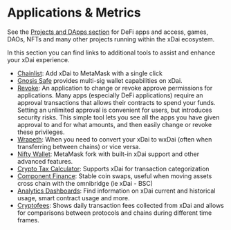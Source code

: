 # Applications & Metrics

See the [Projects and DApps section](../../about-gc/project-spotlights/) for DeFi apps and access, games, DAOs, NFTs and many other projects running within the xDai ecosystem.&#x20;

In this section you can find links to additional tools to assist and enhance your xDai experience.&#x20;

* [Chainlist](https://chainlist.org):  Add xDai to MetaMask with a single click
* [Gnosis Safe](../../about-gc/project-spotlights/gnosis/gnosis-safe.md) provides multi-sig wallet capabilities on xDai.&#x20;
* [Revoke](https://revoke.cash): An application to change or revoke approve permissions for applications. Many apps (especially DeFi applications) require an approval transactions that allows their contracts to spend your funds. Setting an unlimited approval is convenient for users, but introduces security risks. This simple tool lets you see all the apps you have given approval to and for what amounts, and then easily change or revoke these privileges.
* [Wrapeth](../../for-developers/developer-resources/wrapped-xdai.md): When you need to convert your xDai to wxDai (often when transferring between chains) or vice versa.
* [Nifty Wallet](../wallets/nifty-wallet.md): MetaMask fork with built-in xDai support and other advanced features.
* [Crypto Tax Calculator](https://cryptotaxcalculator.io): Supports xDai for transaction categorization
* [Component Finance](https://xdai.component.finance): Stable coin swaps, useful when moving assets cross chain with the omnibridge (ie xDai - BSC)
* [Analytics Dashboards](analytics-dashboards.md): Find information on xDai current and historical usage, smart contract usage and more.&#x20;
* [Cryptofees](https://cryptofees.info): Shows daily transaction fees collected from xDai and allows for comparisons between protocols and chains during different time frames.
